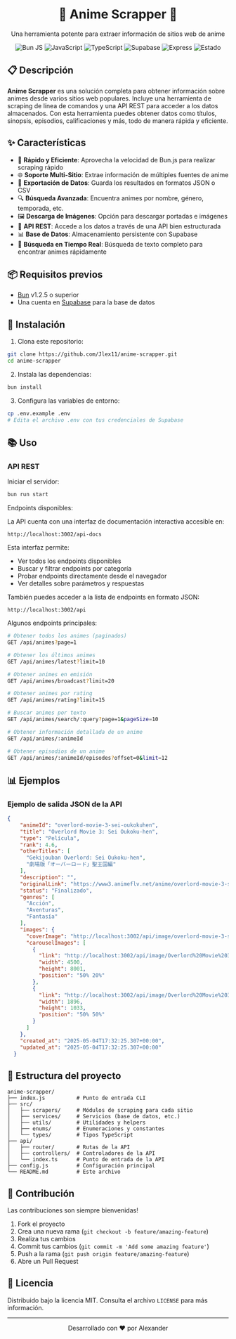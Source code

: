 <div align="center">
  <h1>🍥 Anime Scrapper 🍥</h1>
  <p>Una herramienta potente para extraer información de sitios web de anime</p>
  
  <p>
    <img src="https://img.shields.io/badge/Bun-%23000000.svg?style=for-the-badge&logo=bun&logoColor=white" alt="Bun JS">
    <img src="https://img.shields.io/badge/JavaScript-F7DF1E?style=for-the-badge&logo=javascript&logoColor=black" alt="JavaScript">
    <img src="https://img.shields.io/badge/TypeScript-007ACC?style=for-the-badge&logo=typescript&logoColor=white" alt="TypeScript">
    <img src="https://img.shields.io/badge/Supabase-3ECF8E?style=for-the-badge&logo=supabase&logoColor=white" alt="Supabase">
    <img src="https://img.shields.io/badge/Express-000000?style=for-the-badge&logo=express&logoColor=white" alt="Express">
    <img src="https://img.shields.io/badge/status-en%20desarrollo-yellow?style=for-the-badge" alt="Estado">
  </p>
</div>

## 📋 Descripción

**Anime Scrapper** es una solución completa para obtener información sobre animes desde varios sitios web populares. Incluye una herramienta de scraping de línea de comandos y una API REST para acceder a los datos almacenados. Con esta herramienta puedes obtener datos como títulos, sinopsis, episodios, calificaciones y más, todo de manera rápida y eficiente.

## ✨ Características

- 🚀 **Rápido y Eficiente**: Aprovecha la velocidad de Bun.js para realizar scraping rápido
- 🌐 **Soporte Multi-Sitio**: Extrae información de múltiples fuentes de anime
- 💾 **Exportación de Datos**: Guarda los resultados en formatos JSON o CSV
- 🔍 **Búsqueda Avanzada**: Encuentra animes por nombre, género, temporada, etc.
- 🖼️ **Descarga de Imágenes**: Opción para descargar portadas e imágenes
- 🔄 **API REST**: Accede a los datos a través de una API bien estructurada
- 📊 **Base de Datos**: Almacenamiento persistente con Supabase
- 📱 **Búsqueda en Tiempo Real**: Búsqueda de texto completo para encontrar animes rápidamente

## 📦 Requisitos previos

- [Bun](https://bun.sh) v1.2.5 o superior
- Una cuenta en [Supabase](https://supabase.com/) para la base de datos

## 🚀 Instalación

1. Clona este repositorio:
```bash
git clone https://github.com/Jlex11/anime-scrapper.git
cd anime-scrapper
```

2. Instala las dependencias:
```bash
bun install
```

3. Configura las variables de entorno:
```bash
cp .env.example .env
# Edita el archivo .env con tus credenciales de Supabase
```

## 📚 Uso

### API REST

Iniciar el servidor:

```bash
bun run start
```

Endpoints disponibles:

La API cuenta con una interfaz de documentación interactiva accesible en:

```
http://localhost:3002/api-docs
```

Esta interfaz permite:
- Ver todos los endpoints disponibles
- Buscar y filtrar endpoints por categoría
- Probar endpoints directamente desde el navegador
- Ver detalles sobre parámetros y respuestas

También puedes acceder a la lista de endpoints en formato JSON:

```
http://localhost:3002/api
```

Algunos endpoints principales:

```bash
# Obtener todos los animes (paginados)
GET /api/animes?page=1

# Obtener los últimos animes
GET /api/animes/latest?limit=10

# Obtener animes en emisión
GET /api/animes/broadcast?limit=20

# Obtener animes por rating
GET /api/animes/rating?limit=15

# Buscar animes por texto
GET /api/animes/search/:query?page=1&pageSize=10

# Obtener información detallada de un anime
GET /api/animes/:animeId

# Obtener episodios de un anime
GET /api/animes/:animeId/episodes?offset=0&limit=12
```

## 📊 Ejemplos

### Ejemplo de salida JSON de la API

```json
{
    "animeId": "overlord-movie-3-sei-oukokuhen",
    "title": "Overlord Movie 3: Sei Oukoku-hen",
    "type": "Película",
    "rank": 4.6,
    "otherTitles": [
      "Gekijouban Overlord: Sei Oukoku-hen",
      "劇場版「オーバーロード」聖王国編"
    ],
    "description": "",
    "originalLink": "https://www3.animeflv.net/anime/overlord-movie-3-sei-oukokuhen",
    "status": "Finalizado",
    "genres": [
      "Acción",
      "Aventuras",
      "Fantasía"
    ],
    "images": {
      "coverImage": "http://localhost:3002/api/image/overlord-movie-3-sei-oukokuhen.webp",
      "carouselImages": [
        {
          "link": "http://localhost:3002/api/image/Overlord%20Movie%203:%20Sei%20Oukoku-hen-carouselImage-0.webp",
          "width": 4500,
          "height": 8001,
          "position": "50% 20%"
        },
        {
          "link": "http://localhost:3002/api/image/Overlord%20Movie%203:%20Sei%20Oukoku-hen-carouselImage-1.webp",
          "width": 1896,
          "height": 1033,
          "position": "50% 50%"
        }
      ]
    },
    "created_at": "2025-05-04T17:32:25.307+00:00",
    "updated_at": "2025-05-04T17:32:25.307+00:00"
  }
```

## 📁 Estructura del proyecto

```
anime-scrapper/
├── index.js          # Punto de entrada CLI
├── src/
│   ├── scrapers/     # Módulos de scraping para cada sitio
│   ├── services/     # Servicios (base de datos, etc.)
│   ├── utils/        # Utilidades y helpers
│   ├── enums/        # Enumeraciones y constantes
│   └── types/        # Tipos TypeScript
├── api/
│   ├── router/       # Rutas de la API
│   ├── controllers/  # Controladores de la API
│   └── index.ts      # Punto de entrada de la API
├── config.js         # Configuración principal
└── README.md         # Este archivo
```

## 🤝 Contribución

Las contribuciones son siempre bienvenidas!

1. Fork el proyecto
2. Crea una nueva rama (`git checkout -b feature/amazing-feature`)
3. Realiza tus cambios
4. Commit tus cambios (`git commit -m 'Add some amazing feature'`)
5. Push a la rama (`git push origin feature/amazing-feature`)
6. Abre un Pull Request

## 📜 Licencia

Distribuido bajo la licencia MIT. Consulta el archivo `LICENSE` para más información.

---

<div align="center">
  <p>Desarrollado con ❤️ por Alexander</p>
</div>
